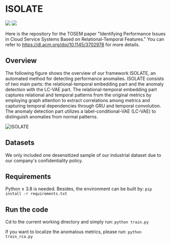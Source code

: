 # ISOLATE
![](https://img.shields.io/badge/version-1.0-blue.svg) 
![](https://img.shields.io/badge/language-python-orange.svg)

Here is the repository for the TOSEM paper "Identifying Performance Issues in Cloud Service Systems Based on Relational-Temporal Features." You can refer to https://dl.acm.org/doi/10.1145/3702978 for more details. 

## Overview

The following figure shows the overview of our framework ISOLATE, an automated method for detecting performance anomalies. ISOLATE consists of two main parts: the relational-temporal embedding part and the anomaly detection with the LC-VAE part. The relational-temporal embedding part captures relational and temporal patterns from the original metrics by employing graph attention to extract correlations among metrics and capturing temporal dependencies through GRU and temporal convolution. The anomaly detection part utilizes a label-conditional-VAE (LC-VAE) to distinguish anomalies from normal patterns. 

![ISOLATE](![ISOLATE](https://github.com/user-attachments/assets/276eafa6-2cb0-4d0b-8422-e290fdd9e7ea))

## Datasets

We only included one desensitized sample of our industrial dataset due to our company's confidentiality policy.

## Requirements

Python $\geq$ 3.8 is needed. Besides, the environment can be built by:
```pip install -r requirements.txt```

## Run the code
Cd to the current working directory and simply run:
```python train.py```

If you want to localize the anomalous metrics, please run:
```python train_rca.py```
